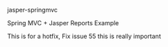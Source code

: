 jasper-springmvc

Spring MVC + Jasper Reports Example

This is for a hotfix, Fix issue 55 this is really important

